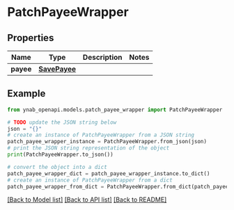 # PatchPayeeWrapper


## Properties

Name | Type | Description | Notes
------------ | ------------- | ------------- | -------------
**payee** | [**SavePayee**](SavePayee.md) |  | 

## Example

```python
from ynab_openapi.models.patch_payee_wrapper import PatchPayeeWrapper

# TODO update the JSON string below
json = "{}"
# create an instance of PatchPayeeWrapper from a JSON string
patch_payee_wrapper_instance = PatchPayeeWrapper.from_json(json)
# print the JSON string representation of the object
print(PatchPayeeWrapper.to_json())

# convert the object into a dict
patch_payee_wrapper_dict = patch_payee_wrapper_instance.to_dict()
# create an instance of PatchPayeeWrapper from a dict
patch_payee_wrapper_from_dict = PatchPayeeWrapper.from_dict(patch_payee_wrapper_dict)
```
[[Back to Model list]](../README.md#documentation-for-models) [[Back to API list]](../README.md#documentation-for-api-endpoints) [[Back to README]](../README.md)


